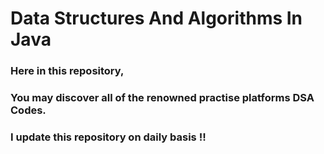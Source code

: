 # Data Structures And Algorithms In Java

### Here in this repository,</br >
### You may discover all of the renowned practise platforms DSA Codes. 

### I update this repository on daily basis !!




